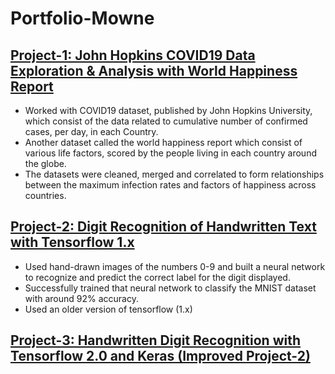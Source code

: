 # Portfolio-Mowne

## [Project-1: John Hopkins COVID19 Data Exploration & Analysis with World Happiness Report](https://github.com/mowne67/Portfolio-Mowne/blob/main/john_hopkins_covid_data.ipynb)

- Worked with COVID19 dataset, published by John Hopkins University, which consist of the data related to cumulative number of confirmed cases, per day, in each Country.
- Another dataset called the world happiness report which consist of various life factors, scored by the people living in each country around the globe.
- The datasets were cleaned, merged and correlated to form relationships between the maximum infection rates and factors of happiness across countries.

## [Project-2: Digit Recognition of Handwritten Text with Tensorflow 1.x](https://github.com/mowne67/Portfolio-Mowne/blob/main/Digit_Recognition_from_Handwritten_Text_with_Tensorflow_1_x.ipynb)

- Used hand-drawn images of the numbers 0-9 and built a neural network to recognize and predict the correct label for the digit displayed.
- Successfully trained that neural network to classify the MNIST dataset with around 92% accuracy.
- Used an older version of tensorflow (1.x)

## [Project-3: Handwritten Digit Recognition with Tensorflow 2.0 and Keras (Improved Project-2)](https://colab.research.google.com/drive/1xykAjop1ye5miKYvZK6DG2T-S_gxBl1f?usp=sharing)
